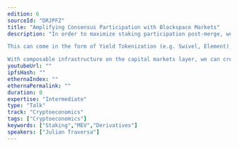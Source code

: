 ```yaml
---
edition: 6
sourceId: "DRJPFZ"
title: "Amplifying Consensus Participation with Blockspace Markets"
description: "In order to maximize staking participation post-merge, we need to provide capital markets for blockspace demand.

This can come in the form of Yield Tokenization (e.g. Swivel, Element), blockspace reservations (e.g. Eden Network), or direct exchanges (e.g. Alkimiya), however composable infrastructure is necessary.

With composable infrastructure on the capital markets layer, we can create interesting instruments such as combined staking+lending+options products, and derivative stablecoins."
youtubeUrl: ""
ipfsHash: ""
ethernaIndex: ""
ethernaPermalink: ""
duration: 0
expertise: "Intermediate"
type: "Talk"
track: "Cryptoeconomics"
tags: ["Cryptoeconomics"]
keywords: ["Staking","MEV","Derivatives"]
speakers: ["Julian Traversa"]
---
```


